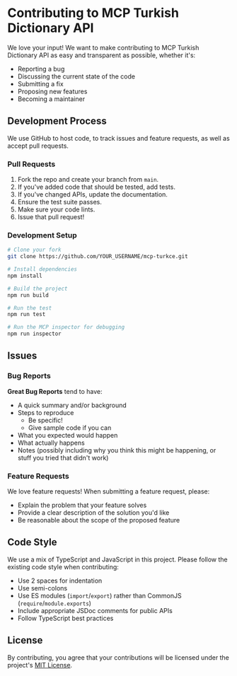 # Contributing to MCP Turkish Dictionary API

We love your input! We want to make contributing to MCP Turkish Dictionary API as easy and transparent as possible, whether it's:

- Reporting a bug
- Discussing the current state of the code
- Submitting a fix
- Proposing new features
- Becoming a maintainer

## Development Process

We use GitHub to host code, to track issues and feature requests, as well as accept pull requests.

### Pull Requests

1. Fork the repo and create your branch from `main`.
2. If you've added code that should be tested, add tests.
3. If you've changed APIs, update the documentation.
4. Ensure the test suite passes.
5. Make sure your code lints.
6. Issue that pull request!

### Development Setup

```bash
# Clone your fork
git clone https://github.com/YOUR_USERNAME/mcp-turkce.git

# Install dependencies
npm install

# Build the project
npm run build

# Run the test
npm run test

# Run the MCP inspector for debugging
npm run inspector
```

## Issues

### Bug Reports

**Great Bug Reports** tend to have:

- A quick summary and/or background
- Steps to reproduce
  - Be specific!
  - Give sample code if you can
- What you expected would happen
- What actually happens
- Notes (possibly including why you think this might be happening, or stuff you tried that didn't work)

### Feature Requests

We love feature requests! When submitting a feature request, please:

- Explain the problem that your feature solves
- Provide a clear description of the solution you'd like
- Be reasonable about the scope of the proposed feature

## Code Style

We use a mix of TypeScript and JavaScript in this project. Please follow the existing code style when contributing:

- Use 2 spaces for indentation
- Use semi-colons
- Use ES modules (`import`/`export`) rather than CommonJS (`require`/`module.exports`)
- Include appropriate JSDoc comments for public APIs
- Follow TypeScript best practices

## License

By contributing, you agree that your contributions will be licensed under the project's [MIT License](LICENSE). 
